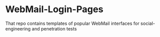 # WebMail-Login-Pages
That repo contains templates of popular WebMail interfaces for social-engineering and penetration tests
